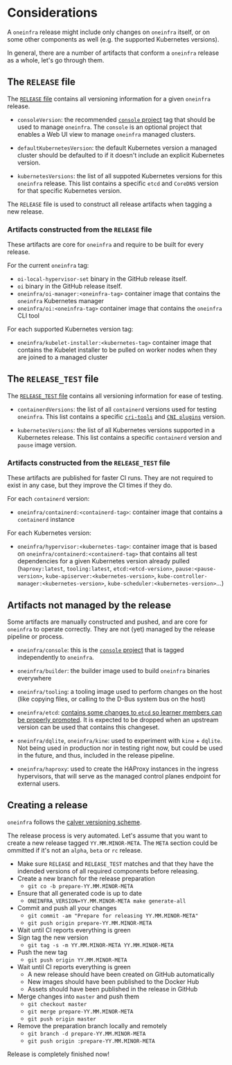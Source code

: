 # Considerations

A `oneinfra` release might include only changes on `oneinfra` itself,
or on some other components as well (e.g. the supported Kubernetes
versions).

In general, there are a number of artifacts that conform a `oneinfra`
release as a whole, let's go through them.


## The `RELEASE` file

The [`RELEASE` file](RELEASE) contains all versioning information for
a given `oneinfra` release.

* `consoleVersion`: the recommended [`console`
  project](https://github.com/oneinfra/console) tag that should be
  used to manage `oneinfra`. The `console` is an optional project that
  enables a Web UI view to manage `oneinfra` managed clusters.

* `defaultKubernetesVersion`: the default Kubernetes version a managed
  cluster should be defaulted to if it doesn't include an explicit
  Kubernetes version.

* `kubernetesVersions`: the list of all suppoted Kubernetes versions
  for this `oneinfra` release. This list contains a specific `etcd`
  and `CoreDNS` version for that specific Kubernetes version.

The `RELEASE` file is used to construct all release artifacts when
tagging a new release.


### Artifacts constructed from the `RELEASE` file

These artifacts are core for `oneinfra` and require to be built for
every release.

For the current `oneinfra` tag:

* `oi-local-hypervisor-set` binary in the GitHub release itself.
* `oi` binary in the GitHub release itself.
* `oneinfra/oi-manager:<oneinfra-tag>` container image that contains
  the `oneinfra` Kubernetes manager
* `oneinfra/oi:<oneinfra-tag>` container image that contains the
  `oneinfra` CLI tool

For each supported Kubernetes version tag:

* `oneinfra/kubelet-installer:<kubernetes-tag>` container image that
  contains the Kubelet installer to be pulled on worker nodes when
  they are joined to a managed cluster


## The `RELEASE_TEST` file

The [`RELEASE_TEST` file](RELEASE_TEST) contains all versioning
information for ease of testing.

* `containerdVersions`: the list of all `containerd` versions used for
  testing `oneinfra`. This list contains a specific
  [`cri-tools`](https://github.com/kubernetes-sigs/cri-tools) and
  [`CNI plugins`](https://github.com/containernetworking/plugins)
  version.

* `kubernetesVersions`: the list of all Kubernetes versions supported
  in a Kubernetes release. This list contains a specific `containerd`
  version and `pause` image version.


### Artifacts constructed from the `RELEASE_TEST` file

These artifacts are published for faster CI runs. They are not
required to exist in any case, but they improve the CI times if they
do.

For each `containerd` version:

* `oneinfra/containerd:<containerd-tag>`: container image that
  contains a `containerd` instance

For each Kubernetes version:

* `oneinfra/hypervisor:<kubernetes-tag>`: container image that is
  based on `oneinfra/containerd:<containerd-tag>` that contains all
  test dependencies for a given Kubernetes version already pulled
  (`haproxy:latest`, `tooling:latest`, `etcd:<etcd-version>`,
  `pause:<pause-version>`, `kube-apiserver:<kubernetes-version>`,
  `kube-controller-manager:<kubernetes-version>`,
  `kube-scheduler:<kubernetes-version>`...)


## Artifacts not managed by the release

Some artifacts are manually constructed and pushed, and are core for
`oneinfra` to operate correctly. They are not (yet) managed by the
release pipeline or process.

* `oneinfra/console`: this is the [`console`
  project](https://github.com/oneinfra/console) that is tagged
  independently to `oneinfra`.

* `oneinfra/builder`: the builder image used to build `oneinfra`
  binaries everywhere

* `oneinfra/tooling`: a tooling image used to perform changes on the
  host (like copying files, or calling to the D-Bus system bus on the
  host)

* `oneinfra/etcd`: [contains some changes to `etcd` so learner members
  can be properly
  promoted](https://github.com/etcd-io/etcd/pull/11640). It is
  expected to be dropped when an upstream version can be used that
  contains this changeset.

* `oneinfra/dqlite`, `oneinfra/kine`: used to experiment with `kine` +
  `dqlite`. Not being used in production nor in testing right now, but
  could be used in the future, and thus, included in the release
  pipeline.

* `oneinfra/haproxy`: used to create the HAProxy instances in the
  ingress hypervisors, that will serve as the managed control planes
  endpoint for external users.


## Creating a release

`oneinfra` follows the [calver versioning
scheme](https://calver.org/).

The release process is very automated. Let's assume that you want to
create a new release tagged `YY.MM.MINOR-META`. The `META` section
could be ommitted if it's not an `alpha`, `beta` or `rc` release.

* Make sure `RELEASE` and `RELEASE_TEST` matches and that they have
  the indended versions of all required components before releasing.
* Create a new branch for the release preparation
  * `git co -b prepare-YY.MM.MINOR-META`
* Ensure that all generated code is up to date
  * `ONEINFRA_VERSION=YY.MM.MINOR-META make generate-all`
* Commit and push all your changes
  * `git commit -am "Prepare for releasing YY.MM.MINOR-META"`
  * `git push origin prepare-YY.MM.MINOR-META`
* Wait until CI reports everything is green
* Sign tag the new version
  * `git tag -s -m YY.MM.MINOR-META YY.MM.MINOR-META`
* Push the new tag
  * `git push origin YY.MM.MINOR-META`
* Wait until CI reports everything is green
  * A new release should have been created on GitHub automatically
  * New images should have been published to the Docker Hub
  * Assets should have been published in the release in GitHub
* Merge changes into `master` and push them
  * `git checkout master`
  * `git merge prepare-YY.MM.MINOR-META`
  * `git push origin master`
* Remove the preparation branch locally and remotely
  * `git branch -d prepare-YY.MM.MINOR-META`
  * `git push origin :prepare-YY.MM.MINOR-META`

Release is completely finished now!
